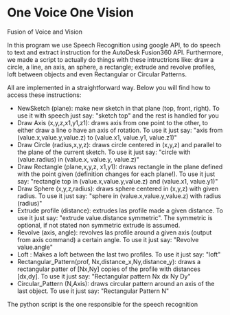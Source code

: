 # One Voice One Vision
 Fusion of Voice and Vision

In this program we use Speech Recognition using google API, to do speech to text and extract instruction for the AutoDesk Fusion360 API. Furthermore, we made a script to actually do things with these intructrions like: draw a circle, a line, an axis, an sphere, a rectangle; extrude and revolve profiles, loft between objects and even Rectangular or Circular Patterns. 

All are implemented in a straightforward way. Below you will find how to access these instructions:

- NewSketch (plane): make new sketch in that plane (top, front, right). To use it with speech just say: "sketch top" and the rest is handled for you
- Draw Axis (x,y,z,x1,y1,z1): draws axis from one point to the other, to either draw a line o have an axis of rotation. To use it just say: "axis from (value.x,value.y,value.z) to (value.x1, value.y1, value.z1)" 
- Draw Circle (radius,x,y,z): draws circle centered in (x,y,z) and parallel to the plane of the current sketch. To use it just say: "circle with (value.radius) in (value.x, value.y, value.z)"
- Draw Rectangle (plane,x,y,z, x1,y1): draws rectangle in the plane defined with the point given (definition changes for each plane!). To use it just say: "rectangle top in (value.x,value.y,value.z) and (value.x1, value.y1)"
- Draw Sphere (x,y,z,radius): draws sphere centered in (x,y,z) with given radius. To use it just say: "sphere in (value.x,value.y,value.z) with radius (radius)" 
- Extrude profile (distance): extrudes las profile made a given distance. To use it just say: "extrude value.distance symmetric". The symmetric is optional, if not stated non symmetric extrude is assumed.
- Revolve (axis, angle): revolves las profile around a given axis (output from axis command) a certain angle. To use it just say: "Revolve value.angle"
- Loft : Makes a loft between the last two profiles. To use it just say: "loft" 
- Rectangular_Pattern(prof, Nx,distance_x,Ny,distance_y): draws a rectangular patter of [Nx,Ny] copies of the profile with distances [dx,dy]. To use it just say: "Rectangular pattern Nx dx Ny Dy"
- Circular_Pattern (N,Axis): draws circular pattern around an axis of the last object. To use it just say: "Rectangular Pattern N" 

The python script is the one responsible for the speech recognition

